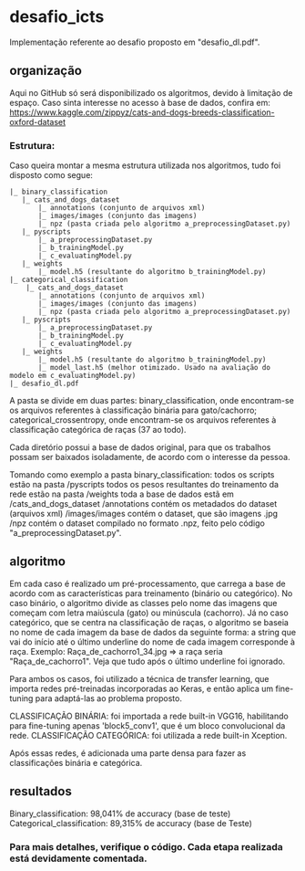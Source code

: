 # desafio_icts
Implementação referente ao desafio proposto em "desafio_dl.pdf".

## organização
 Aqui no GitHub só será disponibilizado os algoritmos, devido à limitação de espaço. Caso sinta interesse no acesso à base de dados, confira em: https://www.kaggle.com/zippyz/cats-and-dogs-breeds-classification-oxford-dataset
 
 ### Estrutura:
 Caso queira montar a mesma estrutura utilizada nos algoritmos, tudo foi disposto como segue:
 ```
 |_ binary_classification
    |_ cats_and_dogs_dataset
        |_ annotations (conjunto de arquivos xml)
        |_ images/images (conjunto das imagens)
        |_ npz (pasta criada pelo algoritmo a_preprocessingDataset.py)
    |_ pyscripts
        |_ a_preprocessingDataset.py
        |_ b_trainingModel.py
        |_ c_evaluatingModel.py
    |_ weights
        |_ model.h5 (resultante do algoritmo b_trainingModel.py)
 |_ categorical_classification
     |_ cats_and_dogs_dataset
        |_ annotations (conjunto de arquivos xml)
        |_ images/images (conjunto das imagens)
        |_ npz (pasta criada pelo algoritmo a_preprocessingDataset.py)
    |_ pyscripts
        |_ a_preprocessingDataset.py
        |_ b_trainingModel.py
        |_ c_evaluatingModel.py
    |_ weights
        |_ model.h5 (resultante do algoritmo b_trainingModel.py)
        |_ model_last.h5 (melhor otimizado. Usado na avaliação do modelo em c_evaluatingModel.py)
 |_ desafio_dl.pdf
```
 A pasta se divide em duas partes: binary_classification, onde encontram-se os arquivos referentes à classificação binária para gato/cachorro;
 categorical_crossentropy, onde encontram-se os arquivos referentes à classificação categórica de raças (37 ao todo).

 Cada diretório possui a base de dados original, para que os trabalhos possam ser baixados isoladamente, de acordo com o interesse da pessoa.

 Tomando como exemplo a pasta binary_classification:
    todos os scripts estão na pasta /pyscripts
    todos os pesos resultantes do treinamento da rede estão na pasta /weights
    toda a base de dados estã em /cats_and_dogs_dataset
        /annotations contém os metadados do dataset (arquivos xml)
        /images/images contém o dataset, que são imagens .jpg
        /npz contém o dataset compilado no formato .npz, feito pelo código "a_preprocessingDataset.py".

## algoritmo
Em cada caso é realizado um pré-processamento, que carrega a base de acordo com as características para treinamento (binário ou categórico). No caso binário, o algoritmo divide as classes pelo nome das imagens que começam com letra maiúscula (gato) ou minúscula (cachorro). Já no caso categórico, que se centra na classificação de raças, o algoritmo se baseia no nome de cada imagem da base de dados da seguinte forma: a string que vai do início até o último underline do nome de cada imagem corresponde à raça. Exemplo: Raça_de_cachorro1_34.jpg => a raça seria "Raça_de_cachorro1". Veja que tudo após o último underline foi ignorado.

Para ambos os casos, foi utilizado a técnica de  transfer learning, que importa redes pré-treinadas incorporadas ao Keras, e então aplica um fine-tuning para adaptá-las ao problema proposto.

CLASSIFICAÇÃO BINÁRIA: foi importada a rede built-in VGG16, habilitando para fine-tuning apenas 'block5_conv1', que é um bloco convolucional da rede. 
CLASSIFICAÇÃO CATEGÓRICA: foi utilizada a rede built-in Xception.

Após essas redes, é adicionada uma parte densa para fazer as classificações binária e categórica.

## resultados
Binary_classification: 98,041% de accuracy (base de teste)
Categorical_classification: 89,315% de accuracy (base de Teste)

### Para mais detalhes, verifique o código. Cada etapa realizada está devidamente comentada.


